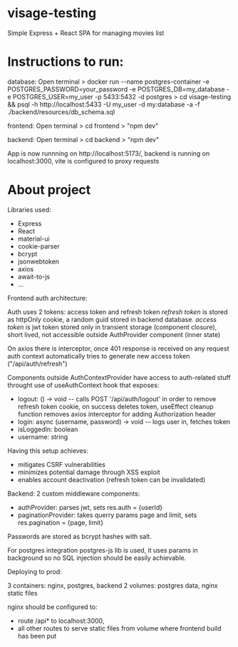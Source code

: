 # visage-testing
Simple Express + React SPA for managing movies list

# Instructions to run:

database: Open terminal > docker run --name postgres-container -e POSTGRES_PASSWORD=your_password -e POSTGRES_DB=my_database -e POSTGRES_USER=my_user -p 5433:5432 -d postgres
                        > cd visage-testing && psql -h http://localhost:5433 -U my_user -d my:database -a -f ./backend/resources/db_schema.sql
                        
frontend: Open terminal > cd frontend > "npm dev"

backend: Open terminal > cd backend > "npm dev"

App is now runnning on http://localhost:5173/, backend is running on localhost:3000, vite is configured to proxy requests

# About project

Libraries used:
  - Express
  - React
  - material-ui
  - cookie-parser
  - bcrypt
  - jsonwebtoken
  - axios
  - await-to-js
  - ...

Frontend auth architecture: 

Auth uses 2 tokens: access token and refresh token
*refresh token* is stored as httpOnly cookie, a random guid stored in backend database.
*access token* is jwt token stored only in transient storage (component closure), short lived, not accessible outside AuthProvider component (inner state)

On axios there is interceptor, once 401 response is received on any request auth context automatically tries to generate new access token ("/api/auth/refresh")

Components outside AuthContextProvider have access to auth-related stuff throught use of useAuthContext hook that exposes:
 - logout: () -> void -- calls POST '/api/auth/logout' in order to remove refresh token cookie, on success deletes token, useEffect cleanup function removes axios interceptor for adding Authorization header
 - login: async (username, password) -> void -- logs user in, fetches token
 - isLoggedIn: boolean
 - username: string

Having this setup achieves:
 - mitigates CSRF vulnerabilities
 - minimizes potential damage through XSS exploit
 - enables account deactivation (refresh token can be invalidated)

Backend:
 2 custom middleware components:
   - authProvider: parses jwt, sets res.auth = {userId}
   - paginationProvider: takes querry params page and limit, sets res.pagination = {page, limit}

Passwords are stored as bcrypt hashes with salt.

For postgres integration postgres-js lib is used, it uses params in background so no SQL injection should be easily achievable.


Deploying to prod:

3 containers: nginx, postgres, backend
2 volumes: postgres data, nginx static files

nginx should be configured to:
  - route /api* to localhost:3000,
  - all other routes to serve static files from volume where frontend build has been put


